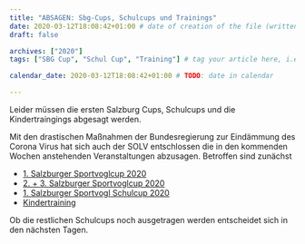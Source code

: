 ```yaml
---
title: "ABSAGEN: Sbg-Cups, Schulcups und Trainings"
date: 2020-03-12T18:08:42+01:00 # date of creation of the file (written)
draft: false

archives: ["2020"]
tags: ["SBG Cup", "Schul Cup", "Training"] # tag your article here, i.e ["Training", "Administratives"]

calendar_date: 2020-03-12T18:08:42+01:00 # TODO: date in calendar

---
```


Leider müssen die ersten Salzburg Cups, Schulcups und die Kindertraingings abgesagt werden.

<!--more-->

Mit den drastischen Maßnahmen der Bundesregierung zur Eindämmung des Corona Virus hat sich auch der SOLV entschlossen die in den kommenden Wochen anstehenden Veranstaltungen abzusagen. Betroffen sind zunächst
* [1. Salzburger Sportvoglcup 2020](/event/2020/sbgcup/01/)
* [2. + 3. Salzburger Sportvoglcup 2020](/event/2020/sbgcup/02/)
* [1. Salzburger Sportvogl Schulcup 2020](event/2020/schcup/01/)
* [Kindertraining](/post/2020/03/)

Ob die restlichen Schulcups noch ausgetragen werden entscheidet sich in den nächsten Tagen.
